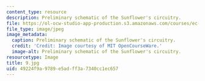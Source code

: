 ```yaml
---
content_type: resource
description: Preliminary schematic of the Sunflower's circuitry.
file: https://ol-ocw-studio-app-production.s3.amazonaws.com/courses/ec-s06-practical-electronics-fall-2004/49224f9a9789e5adff3a7340cc1ec657_9.jpg
file_type: image/jpeg
image_metadata:
  caption: Preliminary schematic of the Sunflower's circuitry.
  credit: 'Credit: Image courtesy of MIT OpenCourseWare.'
  image-alt: Preliminary schematic of the Sunflower's circuitry.
resourcetype: Image
title: 9.jpg
uid: 49224f9a-9789-e5ad-ff3a-7340cc1ec657
---
```

